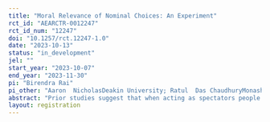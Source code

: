 ```yaml
---
title: "Moral Relevance of Nominal Choices: An Experiment"
rct_id: "AEARCTR-0012247"
rct_id_num: "12247"
doi: "10.1257/rct.12247-1.0"
date: "2023-10-13"
status: "in_development"
jel: ""
start_year: "2023-10-07"
end_year: "2023-11-30"
pi: "Birendra Rai"
pi_other: "Aaron  NicholasDeakin University; Ratul  Das ChaudhuryMonash University; Vansh NagaichHeritage International Xperiential School, Gurugram, Haryana, India"
abstract: "Prior studies suggest that when acting as spectators people attach normative significance to a decision-maker making a choice, even when every choice in the set of alternatives available to the decision-maker generates identical probabilistic outcomes. Our study is designed to understand the potential factors that drive this finding and examine its robustness. "
layout: registration
---
```


